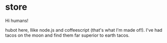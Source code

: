 # store

Hi humans!

hubot here, Ilike node.js and coffeescript (that's what I'm made of!).
I've had tacos on the moon and find them far superior to earth tacos.
